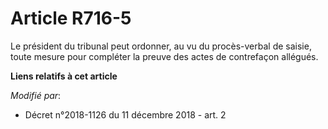 # Article R716-5

Le président du tribunal peut ordonner, au vu du procès-verbal de saisie, toute mesure pour compléter la preuve des actes de
contrefaçon allégués.

**Liens relatifs à cet article**

_Modifié par_:

  - Décret n°2018-1126 du 11 décembre 2018 - art. 2
